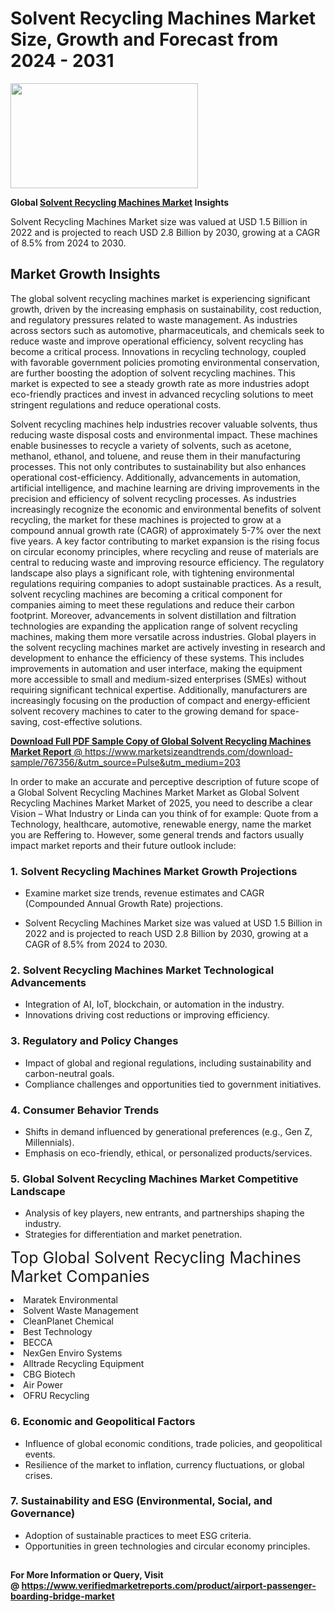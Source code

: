 <H1>Solvent Recycling Machines Market Size, Growth and Forecast from 2024 - 2031</H1><img class="aligncenter size-medium wp-image-584254" src="https://thirdeyenews.in/wp-content/uploads/2024/09/Global-Market-Research-300x168.jpeg" alt="" width="300" height="168" /><p><strong>Global&nbsp;<a href="https://www.marketsizeandtrends.com/download-sample/767356/&amp;utm_source=Pulse&amp;utm_medium=203">Solvent Recycling Machines Market</a> Insights</strong></p><p>Solvent Recycling Machines Market size was valued at USD 1.5 Billion in 2022 and is projected to reach USD 2.8 Billion by 2030, growing at a CAGR of 8.5% from 2024 to 2030.</p><p><h2>Market Growth Insights</h2> <p>The global solvent recycling machines market is experiencing significant growth, driven by the increasing emphasis on sustainability, cost reduction, and regulatory pressures related to waste management. As industries across sectors such as automotive, pharmaceuticals, and chemicals seek to reduce waste and improve operational efficiency, solvent recycling has become a critical process. Innovations in recycling technology, coupled with favorable government policies promoting environmental conservation, are further boosting the adoption of solvent recycling machines. This market is expected to see a steady growth rate as more industries adopt eco-friendly practices and invest in advanced recycling solutions to meet stringent regulations and reduce operational costs.</p> <p><a href="#"></a></p> <p>Solvent recycling machines help industries recover valuable solvents, thus reducing waste disposal costs and environmental impact. These machines enable businesses to recycle a variety of solvents, such as acetone, methanol, ethanol, and toluene, and reuse them in their manufacturing processes. This not only contributes to sustainability but also enhances operational cost-efficiency. Additionally, advancements in automation, artificial intelligence, and machine learning are driving improvements in the precision and efficiency of solvent recycling processes. As industries increasingly recognize the economic and environmental benefits of solvent recycling, the market for these machines is projected to grow at a compound annual growth rate (CAGR) of approximately 5-7% over the next five years. A key factor contributing to market expansion is the rising focus on circular economy principles, where recycling and reuse of materials are central to reducing waste and improving resource efficiency. The regulatory landscape also plays a significant role, with tightening environmental regulations requiring companies to adopt sustainable practices. As a result, solvent recycling machines are becoming a critical component for companies aiming to meet these regulations and reduce their carbon footprint. Moreover, advancements in solvent distillation and filtration technologies are expanding the application range of solvent recycling machines, making them more versatile across industries. Global players in the solvent recycling machines market are actively investing in research and development to enhance the efficiency of these systems. This includes improvements in automation and user interface, making the equipment more accessible to small and medium-sized enterprises (SMEs) without requiring significant technical expertise. Additionally, manufacturers are increasingly focusing on the production of compact and energy-efficient solvent recovery machines to cater to the growing demand for space-saving, cost-effective solutions. <p><a href="#"></p><p><span class=""><strong>Download Full PDF Sample Copy of Global Solvent Recycling Machines Market Report</strong> @ <a href="https://www.marketsizeandtrends.com/download-sample/767356/&amp;utm_source=Pulse&amp;utm_medium=203" target="_blank">https://www.marketsizeandtrends.com/download-sample/767356/&amp;utm_source=Pulse&amp;utm_medium=203</a></span></p><p>In order to make an accurate and perceptive description of future scope of a Global&nbsp;Solvent Recycling Machines Market Market as Global&nbsp;Solvent Recycling Machines Market Market of 2025, you need to describe a clear Vision &ndash; What Industry or Linda can you think of for example: Quote from a Technology, healthcare, automotive, renewable energy, name the market you are Reffering to. However, some general trends and factors usually impact market reports and their future outlook include:</p><h3>1.&nbsp;<strong>Solvent Recycling Machines Market Growth Projections</strong></h3><ul><li>Examine market size trends, revenue estimates and CAGR (Compounded Annual Growth Rate) projections.</li><li><p>Solvent Recycling Machines Market size was valued at USD 1.5 Billion in 2022 and is projected to reach USD 2.8 Billion by 2030, growing at a CAGR of 8.5% from 2024 to 2030.</p></li></ul><h3>2.&nbsp;<strong>Solvent Recycling Machines Market Technological Advancements</strong></h3><ul><li>Integration of AI, IoT, blockchain, or automation in the industry.</li><li>Innovations driving cost reductions or improving efficiency.</li></ul><h3>3.&nbsp;<strong>Regulatory and Policy Changes</strong></h3><ul><li>Impact of global and regional regulations, including sustainability and carbon-neutral goals.</li><li>Compliance challenges and opportunities tied to government initiatives.</li></ul><h3>4.&nbsp;<strong>Consumer Behavior Trends</strong></h3><ul><li>Shifts in demand influenced by generational preferences (e.g., Gen Z, Millennials).</li><li>Emphasis on eco-friendly, ethical, or personalized products/services.</li></ul><h3>5.&nbsp;<strong>Global Solvent Recycling Machines Market Competitive Landscape</strong></h3><ul><li>Analysis of key players, new entrants, and partnerships shaping the industry.</li><li>Strategies for differentiation and market penetration.</li></ul><p data-pm-slice="1 1 []"><span style="color: inherit; font-family: inherit; font-size: 25px;">Top Global Solvent Recycling Machines Market Companies</span></p><div class="" data-test-id=""><p><li>Maratek Environmental</li><li> Solvent Waste Management</li><li> CleanPlanet Chemical</li><li> Best Technology</li><li> BECCA</li><li> NexGen Enviro Systems</li><li> Alltrade Recycling Equipment</li><li> CBG Biotech</li><li> Air Power</li><li> OFRU Recycling</li></p></div><h3>6.&nbsp;<strong>Economic and Geopolitical Factors</strong></h3><ul><li>Influence of global economic conditions, trade policies, and geopolitical events.</li><li>Resilience of the market to inflation, currency fluctuations, or global crises.</li></ul><h3>7.&nbsp;<strong>Sustainability and ESG (Environmental, Social, and Governance)</strong></h3><ul><li>Adoption of sustainable practices to meet ESG criteria.</li><li>Opportunities in green technologies and circular economy principles.</li></ul><h2><strong style="font-size: 14px;">For More Information or Query, Visit @&nbsp;</strong><a style="background-color: #ffffff; font-size: 14px;" href="https://www.marketsizeandtrends.com/report/solvent-recycling-machines-market/" target="_blank">https://www.verifiedmarketreports.com/product/airport-passenger-boarding-bridge-market</a></h2>
